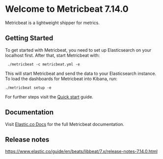 # Welcome to Metricbeat 7.14.0

Metricbeat is a lightweight shipper for metrics.

## Getting Started

To get started with Metricbeat, you need to set up Elasticsearch on
your localhost first. After that, start Metricbeat with:

     ./metricbeat -c metricbeat.yml -e

This will start Metricbeat and send the data to your Elasticsearch
instance. To load the dashboards for Metricbeat into Kibana, run:

    ./metricbeat setup -e

For further steps visit the
[Quick start](https://www.elastic.co/guide/en/beats/metricbeat/7.x/metricbeat-installation-configuration.html) guide.

## Documentation

Visit [Elastic.co Docs](https://www.elastic.co/guide/en/beats/metricbeat/7.x/index.html)
for the full Metricbeat documentation.

## Release notes

https://www.elastic.co/guide/en/beats/libbeat/7.x/release-notes-7.14.0.html
